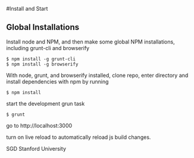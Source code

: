 #Install and Start

## Global Installations

Install node and NPM, and then make some global NPM installations, including grunt-cli and browserify

	$ npm install -g grunt-cli
	$ npm install -g browserify

With node, grunt, and browserify installed, clone repo, enter directory and install dependencies with npm by running

    $ npm install

start the development grun task

	$ grunt

go to http://localhost:3000

turn on live reload to automatically reload js build changes.

SGD Stanford University
